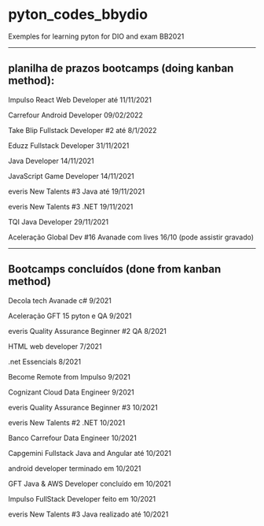 # pyton_codes_bbydio
Exemples for learning pyton for DIO and exam BB2021


------------------------------------------------------------------
planilha de prazos bootcamps (doing kanban method):
------------------------------------------------------------------

Impulso React Web Developer até 11/11/2021

Carrefour Android Developer     09/02/2022

Take Blip Fullstack Developer #2 até 8/1/2022

Eduzz Fullstack Developer       31/11/2021

Java Developer                  14/11/2021

JavaScript Game Developer       14/11/2021

everis New Talents #3 Java até  19/11/2021

everis New Talents #3 .NET      19/11/2021

TQI Java Developer              29/11/2021

Aceleração Global Dev #16 Avanade com lives 16/10 (pode assistir gravado)

------------------------------------------------------------
Bootcamps concluídos (done from kanban method)
------------------------------------------------------------

Decola tech Avanade c# 9/2021

Aceleração GFT 15 pyton e QA 9/2021

everis Quality Assurance Beginner #2 QA 8/2021

HTML web developer 7/2021

.net Essencials 8/2021

Become Remote from Impulso 9/2021

Cognizant Cloud Data Engineer 9/2021

everis Quality Assurance Beginner #3 10/2021

everis New Talents #2 .NET 10/2021

Banco Carrefour Data Engineer 10/2021

Capgemini Fullstack Java and Angular até 10/2021

android developer terminado em 10/2021

GFT Java & AWS Developer concluído em 10/2021

Impulso FullStack Developer feito em 10/2021

everis New Talents #3 Java realizado até 10/2021
